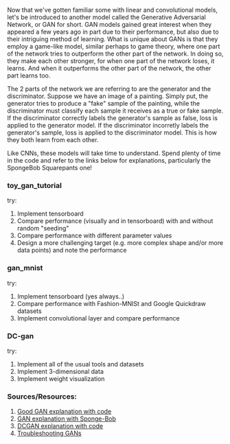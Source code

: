 
Now that we've gotten familiar some with linear and convolutional models, let's be introduced to another model called the Generative Adversarial Network, or GAN for short. GAN models gained great interest when they appeared a few years ago in part due to their performance, but also due to their intriguing method of learning. What is unique about GANs is that they employ a game-like model, similar perhaps to game theory, where one part of the network tries to outperform the other part of the network. In doing so, they make each other stronger, for when one part of the network loses, it learns. And when it outperforms the other part of the network, the other part learns too.

The 2 parts of the network we are referring to are the generator and the discriminator. Suppose we have an image of a painting. Simply put, the generator tries to produce a "fake" sample of the painting, while the discriminator must classify each sample it receives as a true or fake sample. If the discriminator correctly labels the generator's sample as false, loss is applied to the generator model. If the discriminator incorretly labels the generator's sample, loss is applied to the discriminator model. This is how they both learn from each other.

Like CNNs, these models will take time to understand. Spend plenty of time in the code and refer to the links below for explanations, particularly the SpongeBob Squarepants one!

### toy_gan_tutorial

try:
1. Implement tensorboard
2. Compare performance (visually and in tensorboard) with and without random "seeding"
3. Compare performance with different parameter values
4. Design a more challenging target (e.g. more complex shape and/or more data points) and note the performance

### gan_mnist

try:
1. Implement tensorboard (yes always..)
2. Compare performance with Fashion-MNISt and Google Quickdraw datasets
4. Implement convolutional layer and compare performance

### DC-gan

try:
1. Implement all of the usual tools and datasets
2. Implement 3-dimensional data
3. Implement weight visualization

### Sources/Resources:

1. [Good GAN explanation with code](https://www.oreilly.com/learning/generative-adversarial-networks-for-beginners)
2. [GAN explanation with Sponge-Bob](https://medium.com/@awjuliani/generative-adversarial-networks-explained-with-a-classic-spongebob-squarepants-episode-54deab2fce39)
3. [DCGAN explanation with code](https://github.com/kvfrans/generative-adversial)
5. [Troubleshooting GANs](https://github.com/soumith/ganhacks)
